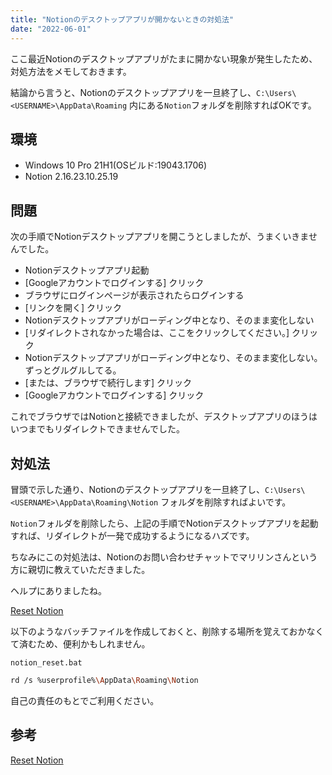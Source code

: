 ```yaml
---
title: "Notionのデスクトップアプリが開かないときの対処法"
date: "2022-06-01"
---
```


ここ最近Notionのデスクトップアプリがたまに開かない現象が発生したため、対処方法をメモしておきます。

結論から言うと、Notionのデスクトップアプリを一旦終了し、`C:\Users\<USERNAME>\AppData\Roaming` 内にある`Notion`フォルダを削除すればOKです。

## 環境

- Windows 10 Pro 21H1(OSビルド:19043.1706)
- Notion 2.16.23.10.25.19

## 問題

次の手順でNotionデスクトップアプリを開こうとしましたが、うまくいきませんでした。

- Notionデスクトップアプリ起動
- [Googleアカウントでログインする] クリック
- ブラウザにログインページが表示されたらログインする
- [リンクを開く] クリック
- Notionデスクトップアプリがローディング中となり、そのまま変化しない
- [リダイレクトされなかった場合は、ここをクリックしてください。] クリック
- Notionデスクトップアプリがローディング中となり、そのまま変化しない。ずっとグルグルしてる。
- [または、ブラウザで続行します] クリック
- [Googleアカウントでログインする] クリック

これでブラウザではNotionと接続できましたが、デスクトップアプリのほうはいつまでもリダイレクトできませんでした。

## 対処法

冒頭で示した通り、Notionのデスクトップアプリを一旦終了し、`C:\Users\<USERNAME>\AppData\Roaming\Notion` フォルダを削除すればよいです。

`Notion`フォルダを削除したら、上記の手順でNotionデスクトップアプリを起動すれば、リダイレクトが一発で成功するようになるハズです。

ちなみにこの対処法は、Notionのお問い合わせチャットでマリリンさんという方に親切に教えていただきました。

ヘルプにありましたね。

[Reset Notion](https://www.notion.so/help/reset-notion)


以下のようなバッチファイルを作成しておくと、削除する場所を覚えておかなくて済むため、便利かもしれません。

`notion_reset.bat`

```bash
rd /s %userprofile%\AppData\Roaming\Notion
```

自己の責任のもとでご利用ください。

## 参考

[Reset Notion](https://www.notion.so/help/reset-notion)
